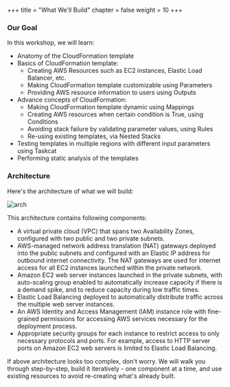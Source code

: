 +++
title = "What We'll Build"
chapter = false
weight = 10
+++

### Our Goal
In this workshop, we will learn:

- Anatomy of the CloudFormation template
- Basics of CloudFormation template:
    - Creating AWS Resources such as EC2 instances, Elastic Load Balancer, etc.
    - Making CloudFormation template customizable using Parameters
    - Providing AWS resource information to users using Outputs
- Advance concepts of CloudFormation:
    - Making CloudFormation template dynamic using Mappings
    - Creating AWS resources when certain condition is True, using Conditions
    - Avoiding stack failure by validating parameter values, using Rules
    - Re-using existing templates, via Nested Stacks
- Testing templates in multiple regions with different input parameters using Taskcat
- Performing static analysis of the templates

### Architecture
Here's the architecture of what we will build:

![arch](/images/architecture.png)

This architecture contains following components:

- A virtual private cloud (VPC) that spans two Availability Zones, configured with two public and two private subnets.
- AWS-managed network address translation (NAT) gateways deployed into the public subnets and configured with an Elastic IP address for outbound internet connectivity. The NAT gateways are used for internet access for all EC2 instances launched within the private network.
- Amazon EC2 web server instances launched in the private subnets, with auto-scaling group enabled to automatically increase capacity if there is a demand spike, and to reduce capacity during low traffic times.
- Elastic Load Balancing deployed to automatically distribute traffic across the multiple web server instances.
- An AWS Identity and Access Management (IAM) instance role with fine-grained permissions for accessing AWS services necessary for the deployment process.
- Appropriate security groups for each instance to restrict access to only necessary protocols and ports. For example, access to HTTP server ports on Amazon EC2 web servers is limited to Elastic Load Balancing.

If above architecture looks too complex, don't worry. We will walk you through step-by-step, build it iteratively - one component at a time, and use existing resources to avoid re-creating what's already built.
